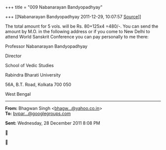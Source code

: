 +++
title = "009 Nabanarayan Bandyopadhyay"

+++
[[Nabanarayan Bandyopadhyay	2011-12-29, 10:07:57 [Source](https://groups.google.com/g/bvparishat/c/PtXBk9n3yzQ)]]



The total amount for 5 vols. will be Rs. 80+125x4 =480/-. You can send the amount by M.O. in the following address or if you come to New Delhi to attend World Sanskrit Conference you can pay personally to me there:

  

Professor Nabanarayan Bandyopadhyay

Director

School of Vedic Studies

Rabindra Bharati University

56A, B.T. Road, Kolkata 700 050

West Bengal  

  

  

------------------------------------------------------------------------

**From:** Bhagwan Singh \<[bhagw...@yahoo.co.in]()\>  
**To:** [bvpar...@googlegroups.com]()  

**Sent:** Wednesday, 28 December 2011 8:08 PM





